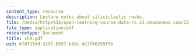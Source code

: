 ```yaml
---
content_type: resource
description: Lecture notes about siliciclastic rocks.
file: /media/https%3A/open-learning-course-data-rc.s3.amazonaws.com/12-110-sedimentary-geology-spring-2007/6f0f15dd329fb557b8dcdc7f66299f5b_ch4.pdf
file_type: application/pdf
resourcetype: Document
title: ch4.pdf
uid: 6f0f15dd-329f-b557-b8dc-dc7f66299f5b
---
```

